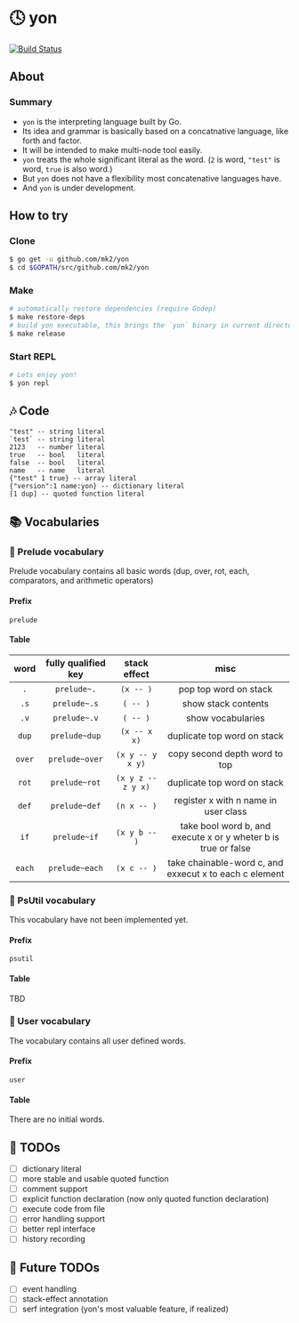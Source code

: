# :clock4: yon

[![Build Status](https://travis-ci.org/mk2/yon.svg)](https://travis-ci.org/mk2/yon)

## About

### Summary
- `yon` is the interpreting language built by Go.
- Its idea and grammar is basically based on a concatnative language, like forth and factor.
- It will be intended to make multi-node tool easily.
- `yon` treats the whole significant literal as the word. (`2` is word, `"test"` is word, `true` is also word.)
- But `yon` does not have a flexibility most concatenative languages have.
- And `yon` is under development.

## How to try
### Clone
```sh
$ go get -u github.com/mk2/yon
$ cd $GOPATH/src/github.com/mk2/yon
```

### Make
```sh
# automatically restore dependencies (require Godep)
$ make restore-deps
# build yon executable, this brings the `yon` binary in current directory
$ make release
```

### Start REPL
```sh
# Lets enjoy yon!
$ yon repl
```

## :notes: Code

```factor
"test" -- string literal
`test` -- string literal
2123   -- number literal
true   -- bool   literal
false  -- bool   literal
name   -- name   literal
{"test" 1 true} -- array literal
{"version":1 name:yon} -- dictionary literal
[1 dup] -- quoted function literal
```

## :books: Vocabularies

### :green_book: Prelude vocabulary
Prelude vocabulary contains all basic words (dup, over, rot, each, comparators, and arithmetic operators)

#### Prefix

```
prelude
```

#### Table

word|fully qualified key|stack effect|misc
:--:|:-----------------:|:----------:|:--:
`.`|`prelude~.`|`(x -- )`|pop top word on stack
`.s`|`prelude~.s`|`( -- )`|show stack contents
`.v`|`prelude~.v`|`( -- )`|show vocabularies
`dup`|`prelude~dup`|`(x -- x x)`|duplicate top word on stack
`over`|`prelude~over`|`(x y -- y x y)`|copy second depth word to top
`rot`|`prelude~rot`|`(x y z -- z y x)`|duplicate top word on stack
`def`|`prelude~def`|`(n x -- )`|register x with n name in user class
`if`|`prelude~if`|`(x y b -- )`|take bool word b, and execute x or y wheter b is true or false
`each`|`prelude~each`|`(x c -- )`|take chainable-word c, and exxecut x to each c element

### :blue_book: PsUtil vocabulary
This vocabulary have not been implemented yet.

#### Prefix

```
psutil
```

#### Table
TBD

### :notebook_with_decorative_cover: User vocabulary
The vocabulary contains all user defined words.

#### Prefix

```
user
```

#### Table
There are no initial words.

## :memo: TODOs
- [ ] dictionary literal
- [ ] more stable and usable quoted function
- [ ] comment support
- [ ] explicit function declaration (now only quoted function declaration)
- [ ] execute code from file
- [ ] error handling support
- [ ] better repl interface
- [ ] history recording

## :art: Future TODOs
- [ ] event handling
- [ ] stack-effect annotation
- [ ] serf integration (yon's most valuable feature, if realized)
